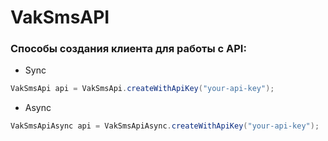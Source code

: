 # VakSmsAPI
### Способы создания клиента для работы с API:
- Sync
```java
VakSmsApi api = VakSmsApi.createWithApiKey("your-api-key");
```
- Async
```java
VakSmsApiAsync api = VakSmsApiAsync.createWithApiKey("your-api-key");
```
